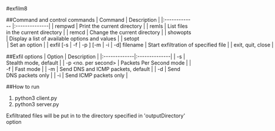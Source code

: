 #exfilm8

##Command and control commands
| Command       | Description   |
|:------------- |:--------------|
| rempwd | Print the current directory |
| remls | List files in the current directory |
| remcd <path> | Change the current directory |
| showopts | Display a list of available options and values |
| setopt <option> <value> | Set an option |
| exfil [-s \| -f \| -p <n>] [-m \| -i \| -d] filename | Start exfiltration of specified file |
| exit, quit, close | Close exfilm8 |

##Exfil options
| Option       | Description   |
|:-------------|:--------------|
| -s | Stealth mode, default |
| -p <no. per second> | Packets Per Second mode |
| -f | Fast mode |
| -m | Send DNS and ICMP packets, default |
| -d | Send DNS packets only |
| -i | Send ICMP packets only |

##How to run
1. python3 client.py
2. python3 server.py

Exfiltrated files will be put in to the directory specified in 'outputDirectory' option

